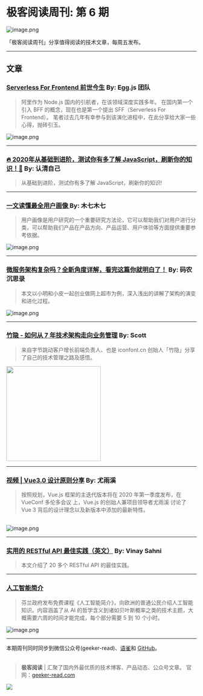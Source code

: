 # 极客阅读周刊: 第 6 期

![image.png](https://cdn.nlark.com/yuque/0/2020/png/639317/1579223265494-6784ed04-76db-4281-896b-e1a9df34564d.png#align=left&display=inline&height=176&name=image.png&originHeight=352&originWidth=1080&size=85689&status=done&style=none&width=540)

「极客阅读周刊」分享值得阅读的技术文章，每周五发布。

---


<a name="2qybU"></a>
## 文章


<a name="3dO31"></a>
### [Serverless For Frontend 前世今生](https://www.yuque.com/egg/nodejs/sff-history) By: Egg.js 团队

> 阿里作为 Node.js 国内的引航者，在该领域深度实践多年。 在国内第一个引入 BFF 的概念，现在也是第一个提出 SFF（Serverless For Frontend）。 笔者过去几年有幸参与到该演化进程中，在此分享给大家一些心得，抛砖引玉。


![image.png](https://cdn.nlark.com/yuque/0/2020/png/639317/1579226551789-3a74482c-6dab-4c36-80e2-f764527de936.png#align=left&display=inline&height=406&name=image.png&originHeight=812&originWidth=1492&size=161549&status=done&style=none&width=746)

---

<a name="sRCZg"></a>
### [🔥 2020年从基础到进阶，测试你有多了解 JavaScript，刷新你的知识！🚀](https://juejin.im/post/5e1830c05188254c461313dc) By: 认清自己

> 从基础到进阶，测试你有多了解 JavaScript，刷新你的知识!



---


<a name="ZCGOn"></a>
### [一文读懂最全用户画像 ](https://www.zcool.com.cn/article/ZMTA5NjgxNg==.html) By: 木七木七

> 用户画像是用户研究的一个重要研究方法论，它可以帮助我们对用户进行分类，可以帮助我们产品在产品方向、产品运营、用户体验等方面提供重要参考依据。


![image.png](https://cdn.nlark.com/yuque/0/2020/png/639317/1579224491016-27336b7d-a8c2-4c69-b20f-7b279c509e27.png#align=left&display=inline&height=495&name=image.png&originHeight=990&originWidth=1542&size=788363&status=done&style=none&width=771)

---


<a name="tExH3"></a>
### [微服务架构复杂吗？全新角度详解，看完这篇你就明白了！](https://mp.weixin.qq.com/s?__biz=MzAxNjM2MTk0Ng==&mid=2247489954&idx=1&sn=3fc29563d8002ec176310e3aff2b6e87&chksm=9bf4a917ac832001f18e3ce2aac1652c110a06adb5e5d52a4e1c9fff0c397398708cd02c5a5d#rd) By: 码农沉思录

> 本文以小明和小皮一起创业做网上超市为例，深入浅出的讲解了架构的演变和进化过程。


![image.png](https://cdn.nlark.com/yuque/0/2020/png/639317/1579225469994-7938a880-bb1f-4c62-ab56-429bedb88e8f.png#align=left&display=inline&height=621&name=image.png&originHeight=621&originWidth=691&size=155259&status=done&style=none&width=691)

---

<a name="oeelU"></a>
### [竹隐 - 如何从 7 年技术架构走向业务管理](https://juejin.im/post/5e1ed7bdf265da3e505f13bf) By: Scott
> 来自字节跳动客户增长前端负责人、也是 iconfont.cn 创始人「竹隐」分享了自己的技术管理之路及感悟。


<img width="250" src="https://cdn.nlark.com/yuque/0/2020/png/639317/1579225182421-05942f71-34ef-4808-87e0-2581b0b5e9c4.png#align=left&display=inline&height=360&name=image.png&originHeight=720&originWidth=1280&size=391970&status=done&style=none&width=450" />

---

<a name="pO6FE"></a>
### [视频 | Vue3.0 设计原则分享](https://www.bilibili.com/video/av80289692/) By: 尤雨溪

> 按照规划，Vue.js 框架的主迭代版本将在 2020 年第一季度发布，在 VueConf 多伦多会议 上，Vue.js 的创始人兼项目领导者尤雨溪 讨论了 Vue 3 背后的设计理念以及新版本中添加的最新特性。


<br />![image.png](https://cdn.nlark.com/yuque/0/2020/png/639317/1579225426647-e82dd9a8-cf8b-4de2-85e3-ae11afaaaa2f.png#align=left&display=inline&height=675&name=image.png&originHeight=1350&originWidth=2452&size=1062242&status=done&style=none&width=1226)

---


<a name="NJblX"></a>
### [实用的 RESTful API 最佳实践（英文）](https://www.vinaysahni.com/best-practices-for-a-pragmatic-restful-api) By: Vinay Sahni

> 本文介绍了 20 多个 RESTful API 的最佳实践。





---


<a name="AYRtq"></a>
### [人工智能简介](https://course.elementsofai.com/)

> 芬兰政府发布免费课程《人工智能简介》，向欧洲的普通公民介绍人工智能知识。内容涵盖了从 AI 的哲学含义到诸如贝叶斯概率之类的技术主题，大概需要六周的时间才能完成，每个部分需要 5 到 10 个小时。


![image.png](https://cdn.nlark.com/yuque/0/2020/png/639317/1579226362219-b638ef20-bcb7-49f3-8931-aa79a8637e50.png#align=left&display=inline&height=537&name=image.png&originHeight=662&originWidth=920&size=360763&status=done&style=none&width=746)

---



本期周刊同时同步到微信公众号(geeker-read)、[语雀](https://www.yuque.com/books/share/8cc684ae-4d87-483b-82e5-5128e32d4cef?#)和 [GitHub](https://github.com/geeker-read/weekly_issues)。<br />
<br />

> **极客阅读** | 汇聚了国内外最优质的技术博客、产品动态、公众号文章。
> 官网：[geeker-read.com](https://geeker-read.com)<br />



![](https://cdn.nlark.com/yuque/0/2020/webp/639317/1579223318544-5d0c1619-bb50-41ee-b3c5-4aa931028902.webp#align=left&display=inline&height=370&originHeight=493&originWidth=600&size=0&status=done&style=none&width=450)
